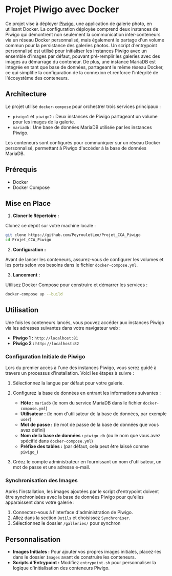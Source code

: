 # Projet Piwigo avec Docker

Ce projet vise à déployer [Piwigo](https://piwigo.org/), une application de galerie photo, en utilisant Docker. La configuration déployée comprend deux instances de Piwigo qui démontrent non seulement la communication inter-conteneurs via un réseau Docker personnalisé, mais également le partage d'un volume commun pour la persistance des galeries photos. Un script d'entrypoint personnalisé est utilisé pour initialiser les instances Piwigo avec un ensemble d'images par défaut, pouvant pré-remplir les galeries avec des images au démarrage du conteneur. De plus, une instance MariaDB est intégrée en tant que base de données, partageant le même réseau Docker, ce qui simplifie la configuration de la connexion et renforce l'intégrité de l'écosystème des conteneurs.

## Architecture

Le projet utilise `docker-compose` pour orchestrer trois services principaux :

- `piwigo1` et `piwigo2` : Deux instances de Piwigo partageant un volume pour les images de la galerie.
- `mariadb` : Une base de données MariaDB utilisée par les instances Piwigo.

Les conteneurs sont configurés pour communiquer sur un réseau Docker personnalisé, permettant à Piwigo d'accéder à la base de données MariaDB.

## Prérequis

- Docker
- Docker Compose

## Mise en Place

1. **Cloner le Répertoire :**

  Clonez ce dépôt sur votre machine locale :
  ```bash
  git clone https://github.com/PeyrouletLeo/Projet_CCA_Piwigo
  cd Projet_CCA_Piwigo
  ```

2. **Configuration :**

  Avant de lancer les conteneurs, assurez-vous de configurer les volumes et les ports selon vos besoins dans le fichier `docker-compose.yml`.

3. **Lancement :**

  Utilisez Docker Compose pour construire et démarrer les services :
  ```bash
  docker-compose up --build
  ```
## Utilisation

Une fois les conteneurs lancés, vous pouvez accéder aux instances Piwigo via les adresses suivantes dans votre navigateur web :

- **Piwigo 1 :** `http://localhost:81`
- **Piwigo 2 :** `http://localhost:82`

### Configuration Initiale de Piwigo

Lors du premier accès à l'une des instances Piwigo, vous serez guidé à travers un processus d'installation. Voici les étapes à suivre :

1. Sélectionnez la langue par défaut pour votre galerie.
2. Configurez la base de données en entrant les informations suivantes :
   - **Hôte :** `mariadb` (le nom du service MariaDB dans le fichier `docker-compose.yml`)
   - **Utilisateur :** (le nom d'utilisateur de la base de données, par exemple `user`)
   - **Mot de passe :** (le mot de passe de la base de données que vous avez défini)
   - **Nom de la base de données :** `piwigo_db` (ou le nom que vous avez spécifié dans `docker-compose.yml`)
   - **Préfixe des tables :** (par défaut, cela peut être laissé comme `piwigo_`)

3. Créez le compte administrateur en fournissant un nom d'utilisateur, un mot de passe et une adresse e-mail.

### Synchronisation des Images

Après l'installation, les images ajoutées par le script d'entrypoint doivent être synchronisées avec la base de données Piwigo pour qu'elles apparaissent dans votre galerie :

1. Connectez-vous à l'interface d'administration de Piwigo.
2. Allez dans la section `Outils` et choisissez `Synchroniser`.
3. Sélectionnez le dossier `/galleries/` pour synchron

## Personnalisation

- **Images Initiales :** Pour ajouter vos propres images initiales, placez-les dans le dossier `Images` avant de construire les conteneurs.
- **Scripts d'Entrypoint :** Modifiez `entrypoint.sh` pour personnaliser la logique d'initialisation des conteneurs Piwigo.

